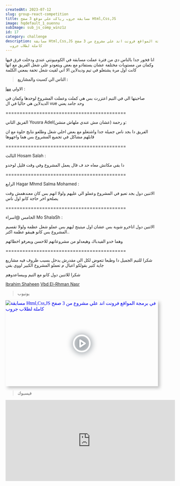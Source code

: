 ```yaml
---
createdAt: 2023-07-12
slug: group-react-competition
title: مسابقة جروب رياكت علي موقع 3 صفح Html,Css,JS
image: hqdefault_1_ouennu
subImage: sub_js_comp_winz1z
id: 17
category: challenge
description: مسابقة Html,Css,JS في برمجة المواقع فرونت اند علي مشروع من 3 صفح
  كاملة لطلاب جروب
---
```

انا فخور جدا بالناس دي من فترة عملت مسابقة في الكوميونتي عندي ودخلت فرق فيها وكمان من مستويات مختلفة عشان يستفادو مع بعض ويتعودو علي شغل الفريق مع انها كانت اول مرة يشتغلو في تيم وديدلاين الا اني لقيت شغل تحفة بمعني الكلمة

> **ا﻿لناس الي كسبت والمشاريع :**

الاولي [مها](https://www.facebook.com/profile.php?id=100034842552910&__cft__[0]=AZXTeCfUXRtZTBLyaGetfxAgcFenV2p5E2Gs3KEVqbIRbRVaEYctt9z5RqlzGH5J6PnlJuMMfNNKsjeo7KM6BhdlDNcFvXPh_ccsfyfjP4W7KfAPPMw_pDRHtmzCBoOLlAJwQlbaFKpaG-PABOrb9IPoO-yxYO6p18m-5QOX_A-pyo5CUQf4_xONrPfrAMoVDGQ&__tn__=-]K-R) :

صاحبتها الي في التيم اعتزرت بس هي كملت وعملت المشروع لوحدها وكمان في الديدلاين هي حاليا في ال vue وحد جامد يعني

\===========================================

الفريق الثاني Yousra Adelو رحمة (عشان مش عندي ملهاش منشن):

[](<>)الفريق دا بجد ناس جميلة جدا واشتغلو مع بعض احلي شغل وطلعو نتايج حلوة مع ان قابلهم مشاكل في تجميع المشروع بس هما واجهوها

\===========================================

الثالث Hosam Salah :

دا بقي مكانش معاه حد ف قال يعمل المشروع وفي وقت قليل لوحدو

\===========================================

الرابع Hagar Mhmd Salma Mohamed :

الاتنين دول بجد تعبو في المشروع وعملو الي عليهم ولولا انهم بس كان معندهمش وقت يصلحو اخر حاجة كانو اول ناس

\===========================================

الخامس @اسراء Mo ShalaSh :

الاتنين دول اتاخرو شوية بس عشان اول ميتينج ليهم بس عملو شغل عظمة ولولا تقسيم المشروع بس كانو هيبقو عظمة اكتر..

وهما خدو الفيدباك وهيعدلو من مشروعاتهم للاحسن ويعرفو اخطائهم

\===========================================

شكرا للتيم الجميل دا وطبعا تتعوض لكل الي مقدرش يدخل بسبب ظروف فيه مشاريع جاية كتير بقولكو اعبال م تعملو المشروع الكبير اووي بقي

شكرا للاتنين دول كانو مع التيم وبيساعدوهم

[Ibrahim Shaheen](https://www.facebook.com/ebrahim.shaheen.5?__cft__[0]=AZXTeCfUXRtZTBLyaGetfxAgcFenV2p5E2Gs3KEVqbIRbRVaEYctt9z5RqlzGH5J6PnlJuMMfNNKsjeo7KM6BhdlDNcFvXPh_ccsfyfjP4W7KfAPPMw_pDRHtmzCBoOLlAJwQlbaFKpaG-PABOrb9IPoO-yxYO6p18m-5QOX_A-pyo5CUQf4_xONrPfrAMoVDGQ&__tn__=-]K-R) [Vbd El-Rhman Nasr](https://www.facebook.com/profile.php?id=100023778082232&__cft__[0]=AZXTeCfUXRtZTBLyaGetfxAgcFenV2p5E2Gs3KEVqbIRbRVaEYctt9z5RqlzGH5J6PnlJuMMfNNKsjeo7KM6BhdlDNcFvXPh_ccsfyfjP4W7KfAPPMw_pDRHtmzCBoOLlAJwQlbaFKpaG-PABOrb9IPoO-yxYO6p18m-5QOX_A-pyo5CUQf4_xONrPfrAMoVDGQ&__tn__=-]K-R)

> ي﻿وتيوب

<div style="width:100%;max-width:800px;box-shadow:6px 6px 10px hsl(206.5,0%,75%)"><div style="position:relative;padding-bottom:56.15%;height:0;overflow:hidden"><iframe style="position:absolute;top:0;left:0;width:100%;height:100%;border:0" loading="lazy" srcdoc="<style>* {padding: 0;margin: 0;overflow: hidden;}body, html {height: 100%;}img, svg {position: absolute;width:100%;top: 0;bottom: 0;margin: auto;}svg {filter: drop-shadow(1px 1px 10px hsl(206.5, 70.7%, 8%));transition: all 250ms ease-in-out;}body:hover svg {filter: drop-shadow(1px 1px 10px hsl(206.5, 0%, 10%));transform: scale(1.2);}</style><a href='https://www.youtube.com/embed/kvPdNUBTMZw?autoplay=1'><img src='https://img.youtube.com/vi/kvPdNUBTMZw/hqdefault.jpg' alt='مسابقة Html,Css,JS في برمجة المواقع فرونت اند علي مشروع من 3 صفح كاملة لطلاب جروب'>
<svg xmlns='http://www.w3.org/2000/svg' width='64' height='64' viewBox='0 0 24 24' fill='none' stroke='#ffffff' stroke-width='2' stroke-linecap='round' stroke-linejoin='round' class='feather feather-play-circle'><circle cx='12' cy='12' r='10'></circle><polygon points='10 8 16 12 10 16 10 8'></polygon></svg></a>" src="https://www.youtube.com/embed/kvPdNUBTMZw" title="مسابقة Html,Css,JS في برمجة المواقع فرونت اند علي مشروع من 3 صفح كاملة لطلاب جروب" frameborder="0" allow="accelerometer; autoplay; clipboard-write; encrypted-media; gyroscope; picture-in-picture" allowfullscreen></iframe></div></div>

> ف﻿يسبوك

<iframe src="https://www.facebook.com/plugins/video.php?height=267&href=https%3A%2F%2Fwww.facebook.com%2FLiNePasha%2Fvideos%2F922416119162714%2F&show_text=false&width=560&t=0" width="560" height="267" style="border:none;overflow:hidden" scrolling="no" frameborder="0" allowfullscreen="true" allow="autoplay; clipboard-write; encrypted-media; picture-in-picture; web-share" allowFullScreen="true"></iframe>